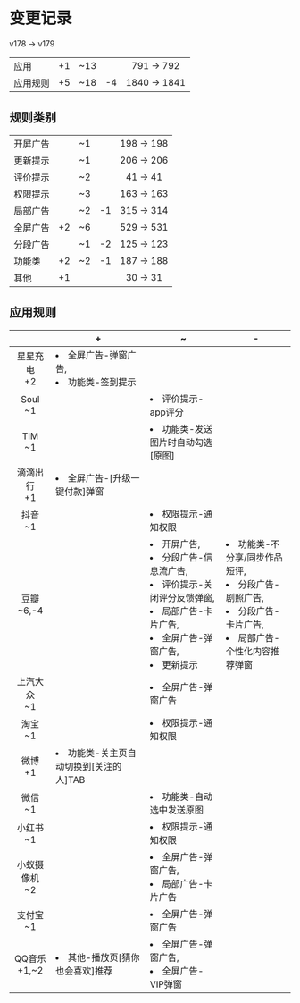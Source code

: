 # 变更记录

v178 -> v179

||||||
|-|:-:|:-:|:-:|:-:|
|应用|+1|~13||791 -> 792|
|应用规则|+5|~18|-4|1840 -> 1841|

## 规则类别

||||||
|-|:-:|:-:|:-:|:-:|
|开屏广告||~1||198 -> 198|
|更新提示||~1||206 -> 206|
|评价提示||~2||41 -> 41|
|权限提示||~3||163 -> 163|
|局部广告||~2|-1|315 -> 314|
|全屏广告|+2|~6||529 -> 531|
|分段广告||~1|-2|125 -> 123|
|功能类|+2|~2|-1|187 -> 188|
|其他|+1|||30 -> 31|

## 应用规则

||+|~|-|
|:-:|-|-|-|
|星星充电<br>+2|<li>全屏广告-弹窗广告,<li>功能类-签到提示|||
|Soul<br>~1||<li>评价提示-app评分||
|TIM<br>~1||<li>功能类-发送图片时自动勾选[原图]||
|滴滴出行<br>+1|<li>全屏广告-[升级一键付款]弹窗|||
|抖音<br>~1||<li>权限提示-通知权限||
|豆瓣<br>~6,-4||<li>开屏广告,<li>分段广告-信息流广告,<li>评价提示-关闭评分反馈弹窗,<li>局部广告-卡片广告,<li>全屏广告-弹窗广告,<li>更新提示|<li>功能类-不分享/同步作品短评,<li>分段广告-剧照广告,<li>分段广告-卡片广告,<li>局部广告-个性化内容推荐弹窗|
|上汽大众<br>~1||<li>全屏广告-弹窗广告||
|淘宝<br>~1||<li>权限提示-通知权限||
|微博<br>+1|<li>功能类-关主页自动切换到[关注的人]TAB|||
|微信<br>~1||<li>功能类-自动选中发送原图||
|小红书<br>~1||<li>权限提示-通知权限||
|小蚁摄像机<br>~2||<li>全屏广告-弹窗广告,<li>局部广告-卡片广告||
|支付宝<br>~1||<li>全屏广告-弹窗广告||
|QQ音乐<br>+1,~2|<li>其他-播放页[猜你也会喜欢]推荐|<li>全屏广告-弹窗广告,<li>全屏广告-VIP弹窗||
